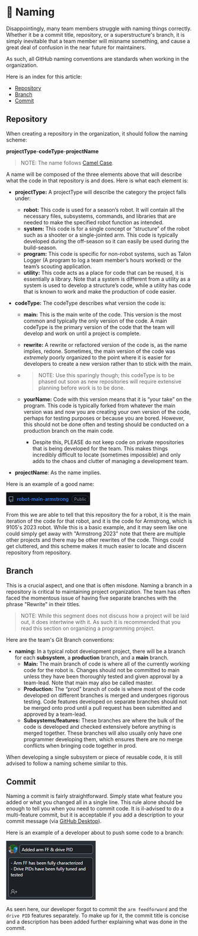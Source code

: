 # 📛 Naming

Disappointingly, many team members struggle with naming things correctly. Whether it be a commit title, repository, or a superstructure's branch, it is simply inevitable that a team member will misname something, and cause a great deal of confusion in the near future for maintainers.

As such, all GitHub naming conventions are standards when working in the organization.

Here is an index for this article:

- [Repository](GITHUB_NAMING.md#repository)
- [Branch](GITHUB_NAMING.md#branch)
- [Commit](GITHUB_NAMING.md#commit)

## Repository

When creating a repository in the organization, it should follow the naming scheme:

**projectType**-**codeType**-**projectName**

> NOTE: The name follows [Camel Case](https://en.wikipedia.org/wiki/Camel_case).

A name will be composed of the three elements above that will describe what the code in that repository is and does. Here is what each element is:

- **projectType:** A projectType will describe the category the project falls under:

  - **robot:** This code is used for a season’s robot. It will contain all the necessary files, subsystems, commands, and libraries that are needed to make the specified robot function as intended.
  - **system:** This code is for a single concept or “structure” of the robot such as a shooter or a single-jointed arm. This code is typically developed during the off-season so it can easily be used during the build-season.
  - **program:** This code is specific for non-robot systems, such as Talon Logger (A program to log a team member’s hours worked) or the team’s scouting application.
  - **utility:** This code acts as a place for code that can be reused, it is essentially a library. Note that a system is different from a utility as a system is used to develop a structure’s code, while a utility has code that is known to work and make the production of code easier.

- **codeType:** The codeType describes what version the code is:

  - **main:** This is the main write of the code. This version is the most common and typically the only version of the code. A main codeType is the primary version of the code that the team will develop and work on until a project is complete.

  - **rewrite:** A rewrite or refactored version of the code is, as the name implies, redone. Sometimes, the main version of the code was *extremely* poorly organized to the point where it is easier for developers to create a new version rather than to stick with the main. 

  - >  NOTE: Use this sparingly though; this codeType is to be phased out soon as new repositories will require extensive planning before work is to be done.

  - **yourName:** Code with this version means that it is “your take” on the program. This code is typically forked from whatever the main version was and now you are creating your own version of the code, perhaps for testing purposes or because you are bored. However, this should not be done often and testing should be conducted on a production branch on the main code. 

    - Despite this, PLEASE do not keep code on private repositories that is being developed for the team. This makes things incredibly difficult to locate (sometimes impossible) and only adds to the chaos and clutter of managing a development team.

- **projectName**: As the name implies. 

Here is an example of a good name:

![Example](/GitHubDocs/Images/GitHubNamingRepositoryGoodExample.png)

From this we are able to tell that this repository the for a robot, it is the main iteration of the code for that robot, and it is the code for Armstrong, which is 9105's 2023 robot. While this is a basic example, and it may seem like one could simply get away with "Armstrong 2023" note that there are multiple other projects and there may be other rewrites of the code. Things could get cluttered, and this scheme makes it much easier to locate and discern repository from repository.

## Branch

This is a crucial aspect, and one that is often misdone. Naming a branch in a repository is critical to maintaining project organization. The team has often faced the momentous issue of having five separate branches with the phrase "Rewrite" in their titles.

> NOTE: While this segment does not discuss how a project will be laid out, it does intertwine with it. As such it is recommended that you read this section on organizing a programming project.

Here are the team's Git Branch conventions:

- **naming:** In a typical robot development project, there will be a branch for each **subsystem**, a **production** branch, and a **main** branch.
  - **Main:** The main branch of code is where all of the currently working code for the robot is. Changes should not be committed to main unless they have been thoroughly tested and given approval by a team-lead. Note that main may also be called master.
  - **Production:** The “prod” branch of code is where most of the code developed on different branches is merged and undergoes rigorous testing. Code features developed on separate branches should not be merged onto prod until a pull request has been submitted and approved by a team-lead.
  - **Subsystems/features:** These branches are where the bulk of the code is developed and checked extensively before anything is merged together. These branches will also usually only have one programmer developing them, which ensures there are no merge conflicts when bringing code together in prod.

When developing a single subsystem or piece of reusable code, it is still advised to follow a naming scheme similar to this.

## Commit

Naming a commit is fairly straightforward. Simply state what feature you added or what you changed all in a single line. This rule alone should be enough to tell you when you need to commit code. It is il-advised to do a multi-feature commit, but it is acceptable if you add a description to your commit message (via [GitHub Desktop](https://desktop.github.com/)).

Here is an example of a developer about to push some code to a branch:

![Example](/GitHubDocs/Images/GitHubNamingCommitGoodExample.png)

As seen here, our developer forgot to commit the `arm feedforward` and the `drive PID` features separately. To make up for it, the commit title is concise and a description has been added further explaining what was done in the commit.

